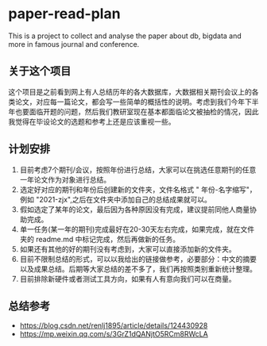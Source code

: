 # paper-read-plan
This is a project to collect and analyse the paper about db, bigdata and more in famous journal and conference.

## 关于这个项目
这个项目是之前看到网上有人总结历年的各大数据库，大数据相关期刊会议上的各类论文，对应每一篇论文，都会写一些简单的概括性的说明。考虑到我们今年下半年也要面临开题的问题，然后我们教研室现在基本都面临论文被抽检的情况，因此我觉得在毕设论文的选题和参考上还是应该重视一些。

## 计划安排
1. 目前考虑7个期刊/会议，按照年份进行总结，大家可以在挑选任意期刊的任意一年论文作为对象进行总结。
2. 选定好对应的期刊和年份后创建新的文件夹，文件名格式 " 年份-名字缩写"，例如 "2021-zjx",之后在文件夹中添加自己的总结成果就可以。
3. 假如选定了某年的论文，最后因为各种原因没有完成，建议提前同他人商量协助完成。
4. 单一任务(某一年的期刊)完成最好在20-30天左右完成，如果完成，就在文件夹的 readme.md 中标记完成，然后再做新的任务。
5. 如果还有其他的好的期刊没有考虑到，大家可以直接添加新的文件夹。
6. 目前不限制总结的形式，可以以我给出的链接做参考，必要部分：中文的摘要以及成果总结。后期等大家总结的差不多了，我们再按照类别重新统计整理。
7. 目前排除新硬件或者测试工具方向，如果有人有意向我们可以在商量。

## 总结参考
+ https://blog.csdn.net/renlj1895/article/details/124430928 
+ https://mp.weixin.qq.com/s/3GrZ1dQANjtO5RCm8RWcLA
